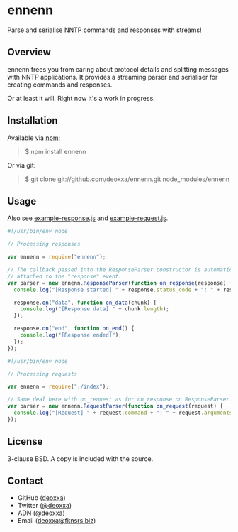 ennenn
======

Parse and serialise NNTP commands and responses with streams!

Overview
--------

ennenn frees you from caring about protocol details and splitting messages with
NNTP applications. It provides a streaming parser and serialiser for creating
commands and responses.

Or at least it will. Right now it's a work in progress.

Installation
------------

Available via [npm](http://npmjs.org/):

> $ npm install ennenn

Or via git:

> $ git clone git://github.com/deoxxa/ennenn.git node_modules/ennenn

Usage
-----

Also see [example-response.js](https://github.com/deoxxa/ennenn/blob/master/example-response.js)
and [example-request.js](https://github.com/deoxxa/ennenn/blob/master/example-request.js).

```javascript
#!/usr/bin/env node

// Processing responses

var ennenn = require("ennenn");

// The callback passed into the ResponseParser constructor is automatically
// attached to the "response" event.
var parser = new ennenn.ResponseParser(function on_response(response) {
  console.log("[Response started] " + response.status_code + ": " + response.status_text);

  response.on("data", function on_data(chunk) {
    console.log("[Response data] " + chunk.length);
  });

  response.on("end", function on_end() {
    console.log("[Response ended]");
  });
});
```

```javascript
#!/usr/bin/env node

// Processing requests

var ennenn = require("./index");

// Same deal here with on_request as for on_response on ResponseParser.
var parser = new ennenn.RequestParser(function on_request(request) {
  console.log("[Request] " + request.command + ": " + request.arguments.join(", "));
});
```

License
-------

3-clause BSD. A copy is included with the source.

Contact
-------

* GitHub ([deoxxa](http://github.com/deoxxa))
* Twitter ([@deoxxa](http://twitter.com/deoxxa))
* ADN ([@deoxxa](https://alpha.app.net/deoxxa))
* Email ([deoxxa@fknsrs.biz](mailto:deoxxa@fknsrs.biz))
